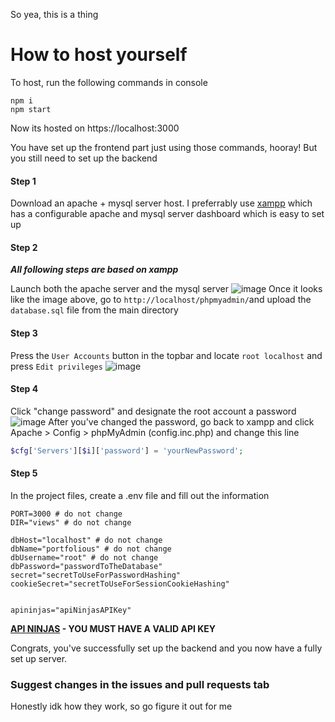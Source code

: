 So yea, this is a thing

# How to host yourself
To host, run the following commands in console

```
npm i
npm start
```

Now its hosted on https://localhost:3000

You have set up the frontend part just using those commands, hooray! But you still need to set up the backend

#### Step 1
Download an apache + mysql server host. I preferrably use [xampp](https://www.apachefriends.org/) which has a configurable apache and mysql server dashboard which is easy to set up
#### Step 2
***All following steps are based on xampp***

Launch both the apache server and the mysql server 
![image](https://github.com/29cmb/Portfolious/assets/71194682/fd2542fe-4eed-40b4-b1b8-bba33f856444)
Once it looks like the image above, go to `http://localhost/phpmyadmin/`and upload the `database.sql` file from the main directory

#### Step 3

Press the `User Accounts` button in the topbar and locate `root localhost` and press `Edit privileges`
![image](https://github.com/29cmb/Portfolious/assets/71194682/a89c0717-d92c-43c9-82a7-85bac4452533)

#### Step 4
Click "change password" and designate the root account a password
![image](https://github.com/29cmb/Portfolious/assets/71194682/6cd83295-18e2-4104-a960-023af512ceb8)
After you've changed the password, go back to xampp and click Apache > Config > phpMyAdmin (config.inc.php) and change this line
```php
$cfg['Servers'][$i]['password'] = 'yourNewPassword';
```

#### Step 5
In the project files, create a .env file and fill out the information
```
PORT=3000 # do not change
DIR="views" # do not change

dbHost="localhost" # do not change
dbName="portfolious" # do not change
dbUsername="root" # do not change
dbPassword="passwordToTheDatabase"
secret="secretToUseForPasswordHashing"
cookieSecret="secretToUseForSessionCookieHashing"


apininjas="apiNinjasAPIKey"
```
**[API NINJAS](https://api-ninjas.com/) - YOU MUST HAVE A VALID API KEY**


Congrats, you've successfully set up the backend and you now have a fully set up server.


### Suggest changes in the issues and pull requests tab

Honestly idk how they work, so go figure it out for me
